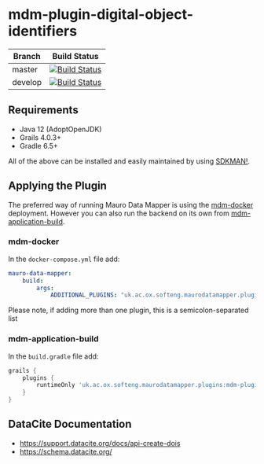 # mdm-plugin-digital-object-identifiers

| Branch | Build Status |
| ------ | ------------ |
| master | [![Build Status](https://jenkins.cs.ox.ac.uk/buildStatus/icon?job=Mauro+Data+Mapper+Plugins%2Fmdm-plugin-digital-object-identifiers%2Fmain)](https://jenkins.cs.ox.ac.uk/blue/organizations/jenkins/Mauro%20Data%20Mapper%20Plugins%2Fmdm-plugin-digital-object-identifiers/branches) |
| develop | [![Build Status](https://jenkins.cs.ox.ac.uk/buildStatus/icon?job=Mauro+Data+Mapper+Plugins%2Fmdm-plugin-digital-object-identifiers%2Fdevelop)](https://jenkins.cs.ox.ac.uk/blue/organizations/jenkins/Mauro%20Data%20Mapper%20Plugins%2Fmdm-plugin-digital-object-identifiers/branches) |

## Requirements

* Java 12 (AdoptOpenJDK)
* Grails 4.0.3+
* Gradle 6.5+

All of the above can be installed and easily maintained by using [SDKMAN!](https://sdkman.io/install).

## Applying the Plugin

The preferred way of running Mauro Data Mapper is using the [mdm-docker](https://github.com/MauroDataMapper/mdm-docker) deployment. However you can
also run the backend on its own from [mdm-application-build](https://github.com/MauroDataMapper/mdm-application-build).

### mdm-docker

In the `docker-compose.yml` file add:

```yml
mauro-data-mapper:
    build:
        args:
            ADDITIONAL_PLUGINS: "uk.ac.ox.softeng.maurodatamapper.plugins:mdm-plugin-digital-object-identifiers:1.1.0"
```

Please note, if adding more than one plugin, this is a semicolon-separated list

### mdm-application-build

In the `build.gradle` file add:

```groovy
grails {
    plugins {
        runtimeOnly 'uk.ac.ox.softeng.maurodatamapper.plugins:mdm-plugin-digital-object-identifiers:1.1.0'
    }
}
```


## DataCite Documentation

* https://support.datacite.org/docs/api-create-dois
* https://schema.datacite.org/
